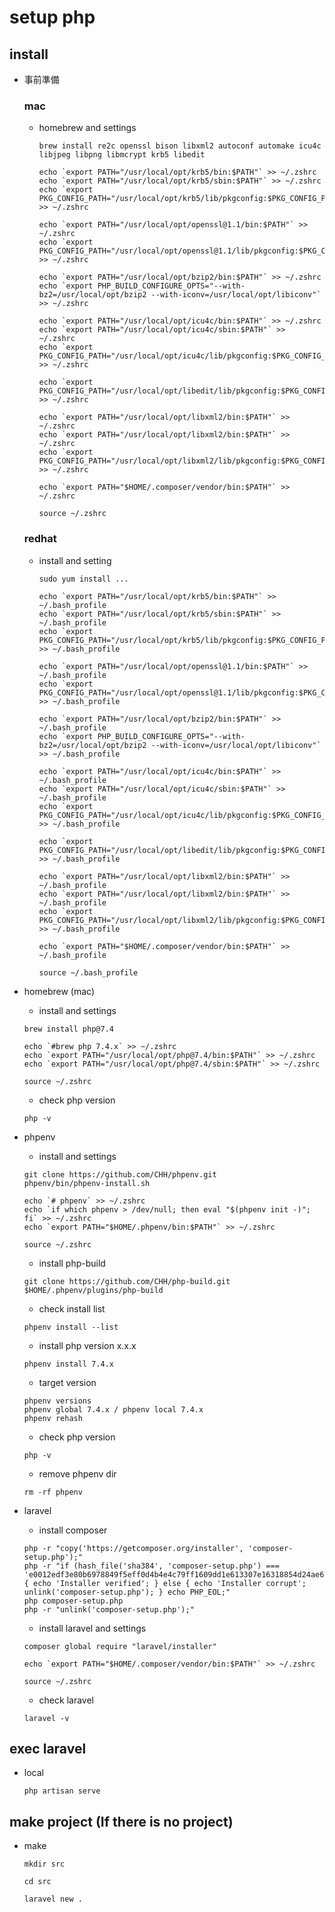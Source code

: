 # setup php

## install

- 事前準備

    ### mac

    - homebrew and settings

        ```
        brew install re2c openssl bison libxml2 autoconf automake icu4c libjpeg libpng libmcrypt krb5 libedit

        echo `export PATH="/usr/local/opt/krb5/bin:$PATH"` >> ~/.zshrc
        echo `export PATH="/usr/local/opt/krb5/sbin:$PATH"` >> ~/.zshrc
        echo `export PKG_CONFIG_PATH="/usr/local/opt/krb5/lib/pkgconfig:$PKG_CONFIG_PATH"` >> ~/.zshrc

        echo `export PATH="/usr/local/opt/openssl@1.1/bin:$PATH"` >> ~/.zshrc
        echo `export PKG_CONFIG_PATH="/usr/local/opt/openssl@1.1/lib/pkgconfig:$PKG_CONFIG_PATH"` >> ~/.zshrc

        echo `export PATH="/usr/local/opt/bzip2/bin:$PATH"` >> ~/.zshrc
        echo `export PHP_BUILD_CONFIGURE_OPTS="--with-bz2=/usr/local/opt/bzip2 --with-iconv=/usr/local/opt/libiconv"` >> ~/.zshrc

        echo `export PATH="/usr/local/opt/icu4c/bin:$PATH"` >> ~/.zshrc
        echo `export PATH="/usr/local/opt/icu4c/sbin:$PATH"` >> ~/.zshrc
        echo `export PKG_CONFIG_PATH="/usr/local/opt/icu4c/lib/pkgconfig:$PKG_CONFIG_PATH"` >> ~/.zshrc

        echo `export PKG_CONFIG_PATH="/usr/local/opt/libedit/lib/pkgconfig:$PKG_CONFIG_PATH"` >> ~/.zshrc

        echo `export PATH="/usr/local/opt/libxml2/bin:$PATH"` >> ~/.zshrc
        echo `export PATH="/usr/local/opt/libxml2/bin:$PATH"` >> ~/.zshrc
        echo `export PKG_CONFIG_PATH="/usr/local/opt/libxml2/lib/pkgconfig:$PKG_CONFIG_PATH"` >> ~/.zshrc

        echo `export PATH="$HOME/.composer/vendor/bin:$PATH"` >> ~/.zshrc
        
        source ~/.zshrc
        ```

    ### redhat

    - install and setting
        
        ```
        sudo yum install ...

        echo `export PATH="/usr/local/opt/krb5/bin:$PATH"` >> ~/.bash_profile
        echo `export PATH="/usr/local/opt/krb5/sbin:$PATH"` >> ~/.bash_profile
        echo `export PKG_CONFIG_PATH="/usr/local/opt/krb5/lib/pkgconfig:$PKG_CONFIG_PATH"` >> ~/.bash_profile

        echo `export PATH="/usr/local/opt/openssl@1.1/bin:$PATH"` >> ~/.bash_profile
        echo `export PKG_CONFIG_PATH="/usr/local/opt/openssl@1.1/lib/pkgconfig:$PKG_CONFIG_PATH"` >> ~/.bash_profile

        echo `export PATH="/usr/local/opt/bzip2/bin:$PATH"` >> ~/.bash_profile
        echo `export PHP_BUILD_CONFIGURE_OPTS="--with-bz2=/usr/local/opt/bzip2 --with-iconv=/usr/local/opt/libiconv"` >> ~/.bash_profile

        echo `export PATH="/usr/local/opt/icu4c/bin:$PATH"` >> ~/.bash_profile
        echo `export PATH="/usr/local/opt/icu4c/sbin:$PATH"` >> ~/.bash_profile
        echo `export PKG_CONFIG_PATH="/usr/local/opt/icu4c/lib/pkgconfig:$PKG_CONFIG_PATH"` >> ~/.bash_profile

        echo `export PKG_CONFIG_PATH="/usr/local/opt/libedit/lib/pkgconfig:$PKG_CONFIG_PATH"` >> ~/.bash_profile

        echo `export PATH="/usr/local/opt/libxml2/bin:$PATH"` >> ~/.bash_profile
        echo `export PATH="/usr/local/opt/libxml2/bin:$PATH"` >> ~/.bash_profile
        echo `export PKG_CONFIG_PATH="/usr/local/opt/libxml2/lib/pkgconfig:$PKG_CONFIG_PATH"` >> ~/.bash_profile

        echo `export PATH="$HOME/.composer/vendor/bin:$PATH"` >> ~/.bash_profile
        
        source ~/.bash_profile
        ```

- homebrew (mac)

    - install and settings

    ```
    brew install php@7.4

    echo `#brew php 7.4.x` >> ~/.zshrc
    echo `export PATH="/usr/local/opt/php@7.4/bin:$PATH"` >> ~/.zshrc
    echo `export PATH="/usr/local/opt/php@7.4/sbin:$PATH"` >> ~/.zshrc

    source ~/.zshrc
    ```

    - check php version

    ```
    php -v
    ```

- phpenv

    - install and settings

    ```
    git clone https://github.com/CHH/phpenv.git
    phpenv/bin/phpenv-install.sh

    echo `# phpenv` >> ~/.zshrc
    echo `if which phpenv > /dev/null; then eval "$(phpenv init -)"; fi` >> ~/.zshrc
    echo `export PATH="$HOME/.phpenv/bin:$PATH"` >> ~/.zshrc

    source ~/.zshrc
    ```

    - install php-build

    ```
    git clone https://github.com/CHH/php-build.git $HOME/.phpenv/plugins/php-build
    ```

    - check install list

    ```
    phpenv install --list
    ```

    - install php version x.x.x

    ```
    phpenv install 7.4.x
    ```

    - target version

    ```
    phpenv versions
    phpenv global 7.4.x / phpenv local 7.4.x
    phpenv rehash
    ```

    - check php version

    ```
    php -v
    ```

    - remove phpenv dir

    ```
    rm -rf phpenv
    ```

- laravel

    - install composer

    ```
    php -r "copy('https://getcomposer.org/installer', 'composer-setup.php');"
    php -r "if (hash_file('sha384', 'composer-setup.php') === 'e0012edf3e80b6978849f5eff0d4b4e4c79ff1609dd1e613307e16318854d24ae64f26d17af3ef0bf7cfb710ca74755a') { echo 'Installer verified'; } else { echo 'Installer corrupt'; unlink('composer-setup.php'); } echo PHP_EOL;"
    php composer-setup.php
    php -r "unlink('composer-setup.php');"
    ```

    - install laravel and settings

    ```
    composer global require "laravel/installer"

    echo `export PATH="$HOME/.composer/vendor/bin:$PATH"` >> ~/.zshrc
    
    source ~/.zshrc
    ```

    - check laravel

    ```
    laravel -v
    ```

## exec laravel

- local

    ```
    php artisan serve
    ```

## make project (If there is no project)

- make

    ```
    mkdir src

    cd src

    laravel new .
    ```
